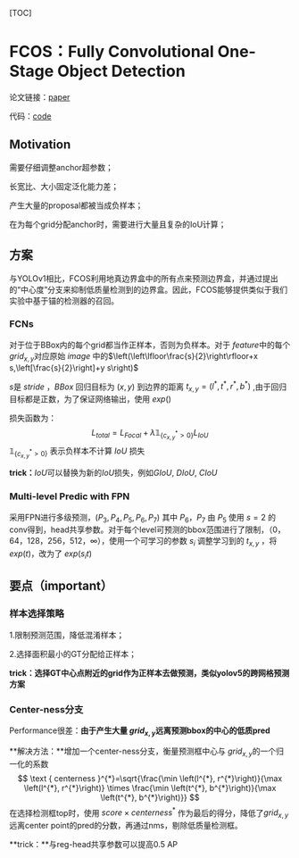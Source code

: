 [TOC]

# FCOS：Fully Convolutional One-Stage Object Detection

论文链接：[paper](https://arxiv.org/abs/1904.01355)

代码：[code](https://github.com/tianzhi0549/FCOS/)

## Motivation

需要仔细调整anchor超参数；

长宽比、大小固定泛化能力差；

产生大量的proposal都被当成负样本；

在为每个grid分配anchor时，需要进行大量且复杂的IoU计算；

## 方案

与YOLOv1相比，FCOS利用地真边界盒中的所有点来预测边界盒，并通过提出的“中心度”分支来抑制低质量检测到的边界盒。因此，FCOS能够提供类似于我们实验中基于锚的检测器的召回。

### FCNs

对于位于BBox内的每个grid都当作正样本，否则为负样本。对于 $feature$中的每个 $grid_{x,y}$对应原始 $image$ 中的$\left(\left\lfloor\frac{s}{2}\right\rfloor+x s,\left[\frac{s}{2}\right]+y s\right)$

$s$是 $stride$ ，$BBox$ 回归目标为 $(x,y)$ 到边界的距离 $t_{x,y} =(l^*, t^*, r^*, b^*)$ ,由于回归目标都是正数，为了保证网络输出，使用 $exp()$ 

损失函数为：
$$
L_{total}= L_{Focal} + {\lambda}{\mathbb{1}_{\left\{c_{x, y}^{*}>0\right\}}}L_{IoU}
$$
$\mathbb{1}_{\left\{c_{x, y}^{*}>0\right\}}$ 表示负样本不计算 $IoU$ 损失

**trick：**$IoU$可以替换为新的$IoU$损失，例如$GIoU$, $DIoU$, $CIoU$

### Multi-level Predic with FPN

采用FPN进行多级预测，$(P_3 ,  P_4, P_5,P_6,P_7)$ 其中 $P_6，P_7$ 由 $P_5$ 使用 $s=2$ 的conv得到，head共享参数。对于每个level可预测的bbox范围进行了限制，（0，64，128，256，512，∞），使用一个可学习的参数 $s_i$ 调整学习到的 $t_{x,y}$ ，将 $exp(t)$，改为了 $exp(s_it)$

## 要点（important）

### 样本选择策略

1.限制预测范围，降低混淆样本；

2.选择面积最小的GT分配给正样本；

**trick：选择GT中心点附近的grid作为正样本去做预测，类似yolov5的跨网格预测方案**

### Center-ness分支

Performance很差：**由于产生大量 $grid_{x,y}$远离预测bbox的中心的低质pred**

**解决方法：**增加一个center-ness分支，衡量预测框中心与 $grid_{x,y}$的一个归一化的系数
$$
\text { centerness }^{*}=\sqrt{\frac{\min \left(l^{*}, r^{*}\right)}{\max \left(l^{*}, r^{*}\right)} \times \frac{\min \left(t^{*}, b^{*}\right)}{\max \left(t^{*}, b^{*}\right)}}
$$
在选择检测框top时，使用 $score \times centerness^*$ 作为最后的得分，降低了$grid_{x,y}$远离center point的pred的分数，再通过nms，剔除低质量检测框。

**trick：**与reg-head共享参数可以提高0.5 AP